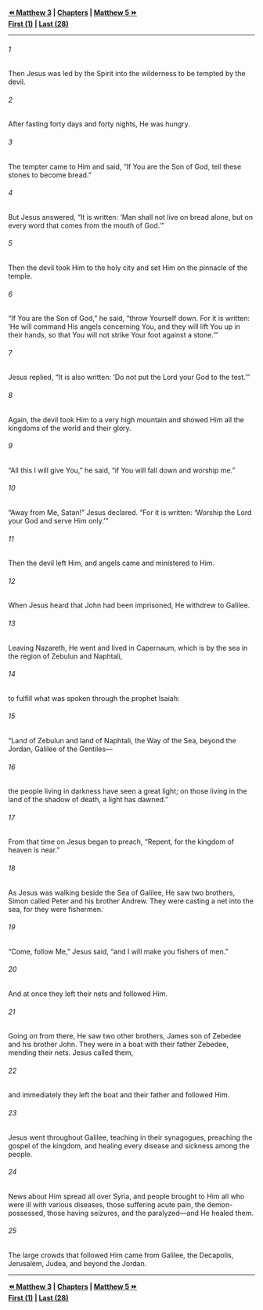  
**[⏪ Matthew 3](./Matthew%203.md) | [Chapters](./_index.md) | [Matthew 5 ⏩](./Matthew%205.md)**  
**[First (1)](./Matthew%201.md) | [Last (28)](./Matthew%2028.md)**  
  
---  
  
###### 1  
Then Jesus was led by the Spirit into the wilderness to be tempted by the devil.  
  
###### 2  
After fasting forty days and forty nights, He was hungry.  
  
###### 3  
The tempter came to Him and said, “If You are the Son of God, tell these stones to become bread.”  
  
###### 4  
But Jesus answered, “It is written: ‘Man shall not live on bread alone, but on every word that comes from the mouth of God.’”  
  
###### 5  
Then the devil took Him to the holy city and set Him on the pinnacle of the temple.  
  
###### 6  
“If You are the Son of God,” he said, “throw Yourself down. For it is written: ‘He will command His angels concerning You, and they will lift You up in their hands, so that You will not strike Your foot against a stone.’”  
  
###### 7  
Jesus replied, “It is also written: ‘Do not put the Lord your God to the test.’”  
  
###### 8  
Again, the devil took Him to a very high mountain and showed Him all the kingdoms of the world and their glory.  
  
###### 9  
“All this I will give You,” he said, “if You will fall down and worship me.”  
  
###### 10  
“Away from Me, Satan!” Jesus declared. “For it is written: ‘Worship the Lord your God and serve Him only.’”  
  
###### 11  
Then the devil left Him, and angels came and ministered to Him.  
  
###### 12  
When Jesus heard that John had been imprisoned, He withdrew to Galilee.  
  
###### 13  
Leaving Nazareth, He went and lived in Capernaum, which is by the sea in the region of Zebulun and Naphtali,  
  
###### 14  
to fulfill what was spoken through the prophet Isaiah:  
  
###### 15  
“Land of Zebulun and land of Naphtali, the Way of the Sea, beyond the Jordan, Galilee of the Gentiles—  
  
###### 16  
the people living in darkness have seen a great light; on those living in the land of the shadow of death, a light has dawned.”  
  
###### 17  
From that time on Jesus began to preach, “Repent, for the kingdom of heaven is near.”  
  
###### 18  
As Jesus was walking beside the Sea of Galilee, He saw two brothers, Simon called Peter and his brother Andrew. They were casting a net into the sea, for they were fishermen.  
  
###### 19  
“Come, follow Me,” Jesus said, “and I will make you fishers of men.”  
  
###### 20  
And at once they left their nets and followed Him.  
  
###### 21  
Going on from there, He saw two other brothers, James son of Zebedee and his brother John. They were in a boat with their father Zebedee, mending their nets. Jesus called them,  
  
###### 22  
and immediately they left the boat and their father and followed Him.  
  
###### 23  
Jesus went throughout Galilee, teaching in their synagogues, preaching the gospel of the kingdom, and healing every disease and sickness among the people.  
  
###### 24  
News about Him spread all over Syria, and people brought to Him all who were ill with various diseases, those suffering acute pain, the demon-possessed, those having seizures, and the paralyzed—and He healed them.  
  
###### 25  
The large crowds that followed Him came from Galilee, the Decapolis, Jerusalem, Judea, and beyond the Jordan.  
  
  
---  
  
**[⏪ Matthew 3](./Matthew%203.md) | [Chapters](./_index.md) | [Matthew 5 ⏩](./Matthew%205.md)**  
**[First (1)](./Matthew%201.md) | [Last (28)](./Matthew%2028.md)**  
  
